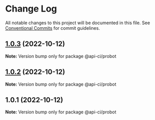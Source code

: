 # Change Log

All notable changes to this project will be documented in this file.
See [Conventional Commits](https://conventionalcommits.org) for commit guidelines.

## [1.0.3](https://github.com/dinavinter/openapi-bots/compare/v1.0.2...v1.0.3) (2022-10-12)

**Note:** Version bump only for package @api-ci/probot

## [1.0.2](https://github.com/dinavinter/openapi-bots/compare/v1.0.1...v1.0.2) (2022-10-12)

**Note:** Version bump only for package @api-ci/probot

## 1.0.1 (2022-10-12)

**Note:** Version bump only for package @api-ci/probot

